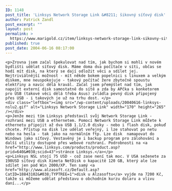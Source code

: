 ```yaml
---
ID: 1148
post_title: 'Linksys Network Storage Link &#8211; šikovný síťový disk'
author: Patrick Zandl
post_excerpt: ""
layout: post
permalink: >
  https://www.marigold.cz/item/linksys-network-storage-link-sikovny-sitovy-disk
published: true
post_date: 2004-06-16 08:17:00
---
```

	<p>Zrovna jsem začal špekulovat nad tím, jak bychom si mohli v novém bydlišti udělat síťový disk. Máme doma dva počítače v síti, občas se hodí mít disk, na který se dají odložit věci a sdílet jej. Nejtriviálnější možnost - mít někde bokem popelnici s linuxem a velkým diskem, mne neuspokojuje - takový počítač žere zbytečně spoustu elektřiny a navíc dělá kravál. Začal jsem přemýšlet nad tím, jak napojit externí disk samostatně do sítě a zda by APčka s konketorem pro USB (takové věci dělá třeba Asus) zvládla pevný disk připojený přes USB - i takových je už na trhu dost. </p>
	<div class="leftbox"><img src="/wp-content/uploads/20040616-linksys-nslu2.gif" alt="Linksys Network Storage Link" width="170" height="265" /></div>
	<p>Jenže mezi tím Linksys představil svůj Network Storage Link - rozhraní mezi USB a ethernetem. Pomocí Network Storage Link můžete k ethernetu připojit až dva USB 1.1/2.0 disky - nebo i flash disk, pokuď chcete. Přístup na disk lze udělat veřejný, i lze stahovat po netu nebo na hesla - tak jako na normálním ftp. Lze disk  namapovat do Windows jako síťový. Vestavěný je i backup program pro zálohování a další utility dostupné přes webové rozhraní. Podrobnosti na <a href="http://www.linksys.com/products/product.asp?prid=640&#038;scid=43">stránce Linksys.</a></p>
	<p>Linksys NSL stojí 75 USD - což zase není tak moc. V USA seženete za 190USD síťový disk Ximeta NetDisk o kapacitě 120 GB, který ale lze sdílet jen pod Win 2000/XP. Ten samý <a href="http://www.alzasoft.cz/Default.asp?CatID=18843102&#038;TYPTREE=1">disk u Alzasoftu</a> vyjde na 7200 Kč, takže si můžeme udělat představu o obchodním kurzu dolaru a vlivu daní...</p>